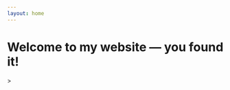 ```yaml
---
layout: home
---
```


<style  type="text/css">
h3 { text-align: center; }
br { display: block; margin: 10px 0; }
p { text-align: center; }
.mobile-break { display: block; margin: 4px 0; }

@media screen and (min-width: 600px)  {
  .mobile-break {
    display: none;
  }
}

.intro {
 opacity: 0;
 animation-name: fadeIn;
 animation-duration: 3s;
 animation-iteration-count: 1;
 animation-fill-mode: forwards;
}

#second { animation-delay: 1s; }

#third { animation-delay: 2s; }
</style>
<h1> Welcome to my website <br class="mobile-break"> — you found it! </h1>> 

<br>

<div class="intro">
<h3>2021</h3>
<p> 
I am studying for a Master's in Psychology. My dissertation will investigate
 how we misinterpret the value of evidence.
</p>
<br>
</div>

<div class="intro" id="second">
<h3>2020</h3>
<p> 
I completed a three-year Franco-German research project that used crowd simulation to predict
changes in crowd dynamics.
</p>
<br>
</div>

<div class="intro" id="third">
<h3>2017</h3>
<p> 
I graduated with a Bachelor's degree in Mathematics, focusing on optimisation under uncertainty. 
</p>
<br>
<br>
</div>